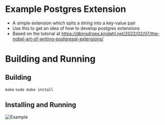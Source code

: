 # Example Postgres Extension
- A simple extension which spits a string into a key-value pair
- Use this to get an idea of how to develop postgres extensions
- Based on the tutorial at https://dbmsdrops.kindahl.net/2022/02/07/the-nobel-art-of-writing-postgresql-extensions/

# Building and Running
## Building
```make```
```sudo make install```

## Installing and Running
![Example](images/psql_ext.png)
